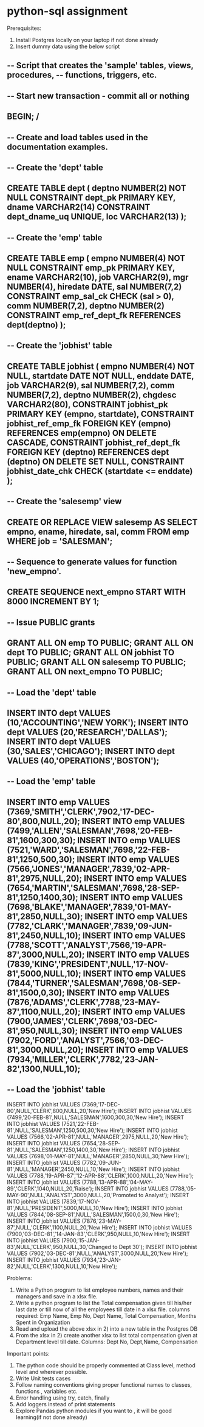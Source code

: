 # python-sql assignment 
Prerequisites:
1.	Install Postgres locally on your laptop if not done already
2.	Insert dummy data using the below script

-- Script that creates the 'sample' tables, views, procedures,
-- functions, triggers, etc.
--
-- Start new transaction - commit all or nothing
--
BEGIN;
/
--
-- Create and load tables used in the documentation examples.
--
-- Create the 'dept' table
--
CREATE TABLE dept (
deptno NUMBER(2) NOT NULL CONSTRAINT dept_pk PRIMARY KEY,
dname VARCHAR2(14) CONSTRAINT dept_dname_uq UNIQUE,
loc VARCHAR2(13)
);
--
-- Create the 'emp' table
--
CREATE TABLE emp (
empno NUMBER(4) NOT NULL CONSTRAINT emp_pk PRIMARY KEY,
ename VARCHAR2(10),
job VARCHAR2(9),
mgr NUMBER(4),
hiredate DATE,
sal NUMBER(7,2) CONSTRAINT emp_sal_ck CHECK (sal > 0),
comm NUMBER(7,2),
deptno NUMBER(2) CONSTRAINT emp_ref_dept_fk
REFERENCES dept(deptno)
);
--
-- Create the 'jobhist' table
--
CREATE TABLE jobhist (
empno NUMBER(4) NOT NULL,
startdate DATE NOT NULL,
enddate DATE,
job VARCHAR2(9),
sal NUMBER(7,2),
comm NUMBER(7,2),
deptno NUMBER(2),
chgdesc VARCHAR2(80),
CONSTRAINT jobhist_pk PRIMARY KEY (empno, startdate),
CONSTRAINT jobhist_ref_emp_fk FOREIGN KEY (empno)
REFERENCES emp(empno) ON DELETE CASCADE,
CONSTRAINT jobhist_ref_dept_fk FOREIGN KEY (deptno)
REFERENCES dept (deptno) ON DELETE SET NULL,
CONSTRAINT jobhist_date_chk CHECK (startdate <= enddate)
);
--
-- Create the 'salesemp' view
--
CREATE OR REPLACE VIEW salesemp AS
SELECT empno, ename, hiredate, sal, comm FROM emp WHERE job = 'SALESMAN';
--
-- Sequence to generate values for function 'new_empno'.
--
CREATE SEQUENCE next_empno START WITH 8000 INCREMENT BY 1;
--
-- Issue PUBLIC grants
--
GRANT ALL ON emp TO PUBLIC;
GRANT ALL ON dept TO PUBLIC;
GRANT ALL ON jobhist TO PUBLIC;
GRANT ALL ON salesemp TO PUBLIC;
GRANT ALL ON next_empno TO PUBLIC;
--
-- Load the 'dept' table
--
INSERT INTO dept VALUES (10,'ACCOUNTING','NEW YORK');
INSERT INTO dept VALUES (20,'RESEARCH','DALLAS');
INSERT INTO dept VALUES (30,'SALES','CHICAGO');
INSERT INTO dept VALUES (40,'OPERATIONS','BOSTON');
--
-- Load the 'emp' table
--
INSERT INTO emp VALUES (7369,'SMITH','CLERK',7902,'17-DEC-80',800,NULL,20);
INSERT INTO emp VALUES (7499,'ALLEN','SALESMAN',7698,'20-FEB-81',1600,300,30);
INSERT INTO emp VALUES (7521,'WARD','SALESMAN',7698,'22-FEB-81',1250,500,30);
INSERT INTO emp VALUES (7566,'JONES','MANAGER',7839,'02-APR-81',2975,NULL,20);
INSERT INTO emp VALUES (7654,'MARTIN','SALESMAN',7698,'28-SEP-81',1250,1400,30);
INSERT INTO emp VALUES (7698,'BLAKE','MANAGER',7839,'01-MAY-81',2850,NULL,30);
INSERT INTO emp VALUES (7782,'CLARK','MANAGER',7839,'09-JUN-81',2450,NULL,10);
INSERT INTO emp VALUES (7788,'SCOTT','ANALYST',7566,'19-APR-87',3000,NULL,20);
INSERT INTO emp VALUES (7839,'KING','PRESIDENT',NULL,'17-NOV-81',5000,NULL,10);
INSERT INTO emp VALUES (7844,'TURNER','SALESMAN',7698,'08-SEP-81',1500,0,30);
INSERT INTO emp VALUES (7876,'ADAMS','CLERK',7788,'23-MAY-87',1100,NULL,20);
INSERT INTO emp VALUES (7900,'JAMES','CLERK',7698,'03-DEC-81',950,NULL,30);
INSERT INTO emp VALUES (7902,'FORD','ANALYST',7566,'03-DEC-81',3000,NULL,20);
INSERT INTO emp VALUES (7934,'MILLER','CLERK',7782,'23-JAN-82',1300,NULL,10);
--
-- Load the 'jobhist' table
--
INSERT INTO jobhist VALUES (7369,'17-DEC-80',NULL,'CLERK',800,NULL,20,'New Hire');
INSERT INTO jobhist VALUES (7499,'20-FEB-81',NULL,'SALESMAN',1600,300,30,'New Hire');
INSERT INTO jobhist VALUES (7521,'22-FEB-81',NULL,'SALESMAN',1250,500,30,'New Hire');
INSERT INTO jobhist VALUES (7566,'02-APR-81',NULL,'MANAGER',2975,NULL,20,'New Hire');
INSERT INTO jobhist VALUES (7654,'28-SEP-81',NULL,'SALESMAN',1250,1400,30,'New Hire');
INSERT INTO jobhist VALUES (7698,'01-MAY-81',NULL,'MANAGER',2850,NULL,30,'New Hire');
INSERT INTO jobhist VALUES (7782,'09-JUN-81',NULL,'MANAGER',2450,NULL,10,'New Hire');
INSERT INTO jobhist VALUES (7788,'19-APR-87','12-APR-88','CLERK',1000,NULL,20,'New Hire');
INSERT INTO jobhist VALUES (7788,'13-APR-88','04-MAY-89','CLERK',1040,NULL,20,'Raise');
INSERT INTO jobhist VALUES (7788,'05-MAY-90',NULL,'ANALYST',3000,NULL,20,'Promoted to Analyst');
INSERT INTO jobhist VALUES (7839,'17-NOV-81',NULL,'PRESIDENT',5000,NULL,10,'New Hire');
INSERT INTO jobhist VALUES (7844,'08-SEP-81',NULL,'SALESMAN',1500,0,30,'New Hire');
INSERT INTO jobhist VALUES (7876,'23-MAY-87',NULL,'CLERK',1100,NULL,20,'New Hire');
INSERT INTO jobhist VALUES (7900,'03-DEC-81','14-JAN-83','CLERK',950,NULL,10,'New Hire');
INSERT INTO jobhist VALUES (7900,'15-JAN-83',NULL,'CLERK',950,NULL,30,'Changed to Dept 30');
INSERT INTO jobhist VALUES (7902,'03-DEC-81',NULL,'ANALYST',3000,NULL,20,'New Hire');
INSERT INTO jobhist VALUES (7934,'23-JAN-82',NULL,'CLERK',1300,NULL,10,'New Hire');




Problems:

1.	Write a Python program to list employee numbers, names and their managers and save in a xlsx file.
2.	Write a python program to list the Total compensation  given till his/her last date or till now of all the employees till date in a xlsx file.                                                                       columns required: Emp Name, Emp No, Dept Name, Total Compensation, Months Spent in Organization
3.	Read and upload the above xlsx in 2) into a new table in the Postgres DB
4.	From the xlsx in 2) create another xlsx to list total compensation given at Department level till date. Columns: Dept No, Dept,Name, Compensation

Important points:

1.	The python code should be properly commented at Class level, method level and wherever possible.
2.	Write Unit tests cases
3.	Follow naming conventions giving proper functional names to classes, functions , variables etc.
4.	Error handling using try, catch, finally
5.	Add loggers instead of print statements
6.	Explore Pandas python modules if you want to , it will be good learning(if not done already)

